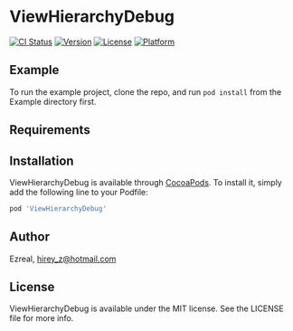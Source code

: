 # ViewHierarchyDebug

[![CI Status](https://img.shields.io/travis/Ezreal/ViewHierarchyDebug.svg?style=flat)](https://travis-ci.org/Ezreal/ViewHierarchyDebug)
[![Version](https://img.shields.io/cocoapods/v/ViewHierarchyDebug.svg?style=flat)](https://cocoapods.org/pods/ViewHierarchyDebug)
[![License](https://img.shields.io/cocoapods/l/ViewHierarchyDebug.svg?style=flat)](https://cocoapods.org/pods/ViewHierarchyDebug)
[![Platform](https://img.shields.io/cocoapods/p/ViewHierarchyDebug.svg?style=flat)](https://cocoapods.org/pods/ViewHierarchyDebug)

## Example

To run the example project, clone the repo, and run `pod install` from the Example directory first.

## Requirements

## Installation

ViewHierarchyDebug is available through [CocoaPods](https://cocoapods.org). To install
it, simply add the following line to your Podfile:

```ruby
pod 'ViewHierarchyDebug'
```

## Author

Ezreal, hirey_z@hotmail.com

## License

ViewHierarchyDebug is available under the MIT license. See the LICENSE file for more info.
